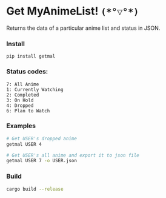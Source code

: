 # Get MyAnimeList! `(*°▽°*)`
Returns the data of a particular anime list and status in JSON.

### Install
`pip install getmal`

### Status codes:
```
7: All Anime
1: Currently Watching
2: Completed
3: On Hold
4: Dropped
6: Plan to Watch
```

### Examples
```bash
# Get USER's dropped anime
getmal USER 4

# Get USER's all anime and export it to json file
getmal USER 7 -o USER.json
```


### Build
```bash
cargo build --release
```
